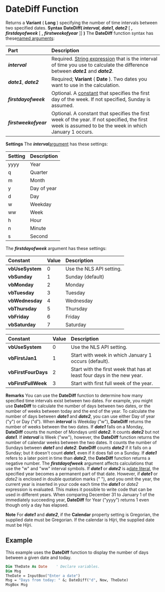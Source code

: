 
# DateDiff Function



Returns a  **Variant** ( **Long** ) specifying the number of time intervals between two specified dates.
 **Syntax**
 **DateDiff( _interval, date1, date2_** [ **_, firstdayofweek_** [ **,** **_firstweekofyear_** ]] **)**
The  **DateDiff** function syntax has these[named arguments](b8bdf64f-5920-1ae9-16d0-b26d09524a30.md):


|**Part**|**Description**|
|:-----|:-----|
|**_interval_**|Required. [String expression](b8bdf64f-5920-1ae9-16d0-b26d09524a30.md) that is the interval of time you use to calculate the difference between **_date1_** and **_date2_**.|
|**_date1_**, **_date2_**|Required;  **Variant** ( **Date** ). Two dates you want to use in the calculation.|
|**_firstdayofweek_**|Optional. A [constant](b8bdf64f-5920-1ae9-16d0-b26d09524a30.md) that specifies the first day of the week. If not specified, Sunday is assumed.|
|**_firstweekofyear_**|Optional. A constant that specifies the first week of the year. If not specified, the first week is assumed to be the week in which January 1 occurs.|
 **Settings**
The  **_interval_**[argument](b8bdf64f-5920-1ae9-16d0-b26d09524a30.md) has these settings:


|**Setting**|**Description**|
|:-----|:-----|
|yyyy|Year|
|q|Quarter|
|m|Month|
|y|Day of year|
|d|Day|
|w|Weekday|
|ww|Week|
|h|Hour|
|n|Minute|
|s|Second|
The  **_firstdayofweek_** argument has these settings:


|**Constant**|**Value**|**Description**|
|:-----|:-----|:-----|
|**vbUseSystem**|0|Use the NLS API setting.|
|**vbSunday**|1|Sunday (default)|
|**vbMonday**|2|Monday|
|**vbTuesday**|3|Tuesday|
|**vbWednesday**|4|Wednesday|
|**vbThursday**|5|Thursday|
|**vbFriday**|6|Friday|
|**vbSaturday**|7|Saturday|


|**Constant**|**Value**|**Description**|
|:-----|:-----|:-----|
|**vbUseSystem**|0|Use the NLS API setting.|
|**vbFirstJan1**|1|Start with week in which January 1 occurs (default).|
|**vbFirstFourDays**|2|Start with the first week that has at least four days in the new year.|
|**vbFirstFullWeek**|3|Start with first full week of the year.|
 **Remarks**
You can use the  **DateDiff** function to determine how many specified time intervals exist between two dates. For example, you might use **DateDiff** to calculate the number of days between two dates, or the number of weeks between today and the end of the year.
To calculate the number of days between  **_date1_** and **_date2_**, you can use either Day of year ("y") or Day ("d"). When **_interval_** is Weekday ("w"), **DateDiff** returns the number of weeks between the two dates. If **_date1_** falls on a Monday, **DateDiff** counts the number of Mondays until **_date2_**. It counts **_date2_** but not **_date1_**. If **_interval_** is Week ("ww"), however, the **DateDiff** function returns the number of calendar weeks between the two dates. It counts the number of Sundays between **_date1_** and **_date2_**. **DateDiff** counts **_date2_** if it falls on a Sunday; but it doesn't count **_date1_**, even if it does fall on a Sunday.
If  **_date1_** refers to a later point in time than **_date2_**, the **DateDiff** function returns a negative number.
The  **_firstdayofweek_** argument affects calculations that use the "w" and "ww" interval symbols.
If  **_date1_** or **_date2_** is a[date literal](b8bdf64f-5920-1ae9-16d0-b26d09524a30.md), the specified year becomes a permanent part of that date. However, if  **_date1_** or _date2_ is enclosed in double quotation marks (" "), and you omit the year, the current year is inserted in your code each time the **_date1_** or _date2_ expression is evaluated. This makes it possible to write code that can be used in different years.
When comparing December 31 to January 1 of the immediately succeeding year,  **DateDiff** for Year ("yyyy") returns 1 even though only a day has elapsed.

 **Note**  For  **_date1_** and **_date2_**, if the **Calendar** property setting is Gregorian, the supplied date must be Gregorian. If the calendar is Hijri, the supplied date must be Hijri.


## Example

This example uses the  **DateDiff** function to display the number of days between a given date and today.


```vb
Dim TheDate As Date    ' Declare variables.
Dim Msg
TheDate = InputBox("Enter a date")
Msg = "Days from today: " &; DateDiff("d", Now, TheDate)
MsgBox Msg


```

